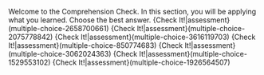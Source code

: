 Welcome to the Comprehension Check. In this section, you will be applying what you learned. Choose the best answer. 
{Check It!|assessment}(multiple-choice-2658700661)
{Check It!|assessment}(multiple-choice-2075778842)
{Check It!|assessment}(multiple-choice-3616119703)
{Check It!|assessment}(multiple-choice-850774683)
{Check It!|assessment}(multiple-choice-3062024363)
{Check It!|assessment}(multiple-choice-1529553102)
{Check It!|assessment}(multiple-choice-1926564507)
